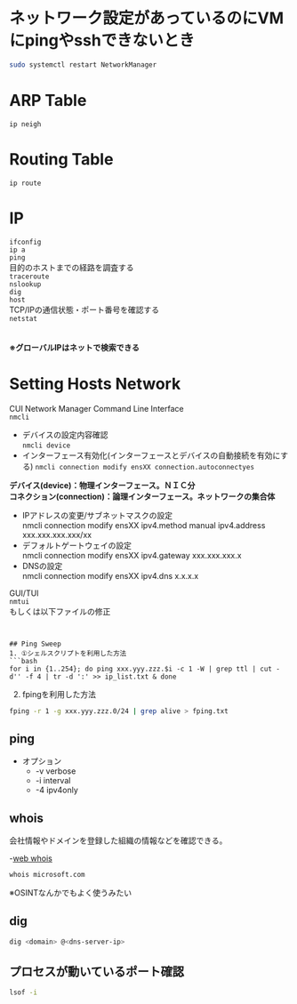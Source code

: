 # ネットワーク設定があっているのにVMにpingやsshできないとき
```bash
sudo systemctl restart NetworkManager
```

# ARP Table 
```ip neigh```

# Routing Table
```ip route```

# IP 
```ifconfig```  
```ip a```  
```ping```  
目的のホストまでの経路を調査する  
```traceroute```   
```nslookup```  
```dig```  
```host```  
TCP/IPの通信状態・ポート番号を確認する  
```netstat```  
　　
　　
　　
  
**※グローバルIPはネットで検索できる**

# Setting Hosts Network
CUI Network Manager Command Line Interface  
```nmcli```  
- デバイスの設定内容確認  
```nmcli device```  
- インターフェース有効化(インターフェースとデバイスの自動接続を有効にする)
```nmcli connection modify ensXX connection.autoconnectyes```  

**デバイス(device)：物理インターフェース。ＮＩＣ分**  
**コネクション(connection)：論理インターフェース。ネットワークの集合体**  

- IPアドレスの変更/サブネットマスクの設定  
nmcli connection modify ensXX ipv4.method manual ipv4.address xxx.xxx.xxx.xxx/xx  
- デフォルトゲートウェイの設定  
nmcli connection modify ensXX ipv4.gateway xxx.xxx.xxx.x  
- DNSの設定  
nmcli connection modify ensXX ipv4.dns x.x.x.x  



GUI/TUI  
```nmtui```  
もしくは以下ファイルの修正
```/etc/sysconfig/network-scripts/ifcfg-ensXX  


## Ping Sweep
1. ①シェルスクリプトを利用した方法
```bash
for i in {1..254}; do ping xxx.yyy.zzz.$i -c 1 -W | grep ttl | cut -d'' -f 4 | tr -d ':' >> ip_list.txt & done
```

2. fpingを利用した方法
```bash
fping -r 1 -g xxx.yyy.zzz.0/24 | grep alive > fping.txt
```

## ping

- オプション
  - -v verbose
  - -i interval
  - -4 ipv4only

## whois

会社情報やドメインを登録した組織の情報などを確認できる。

-[web whois](https://www.whois.com/whois/)

```bash
whois microsoft.com
```

※OSINTなんかでもよく使うみたい

## dig

```bash
dig <domain> @<dns-server-ip>
```

## プロセスが動いているポート確認

```bash
lsof -i
```